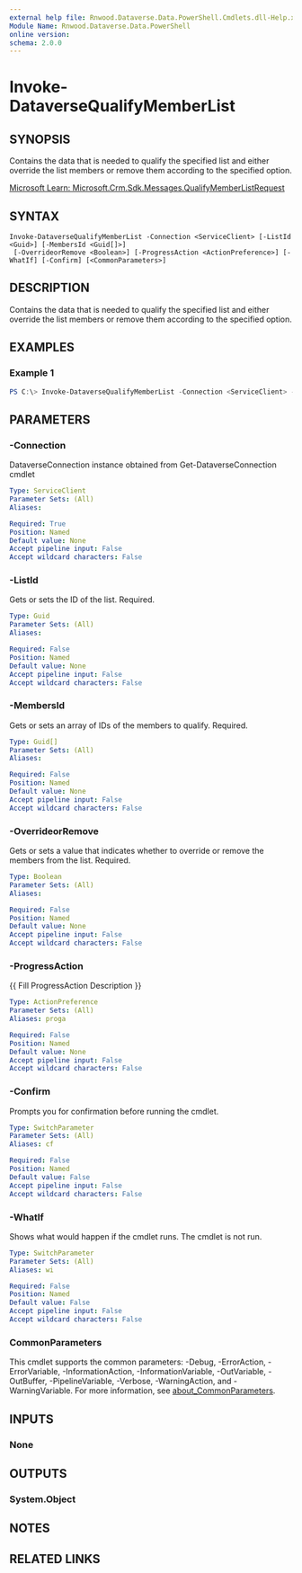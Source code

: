 ```yaml
---
external help file: Rnwood.Dataverse.Data.PowerShell.Cmdlets.dll-Help.xml
Module Name: Rnwood.Dataverse.Data.PowerShell
online version:
schema: 2.0.0
---
```


# Invoke-DataverseQualifyMemberList

## SYNOPSIS
Contains the data that is needed to qualify the specified list and either override the list members or remove them according to the specified option.

[Microsoft Learn: Microsoft.Crm.Sdk.Messages.QualifyMemberListRequest](https://learn.microsoft.com/dotnet/api/Microsoft.Crm.Sdk.Messages.QualifyMemberListRequest)

## SYNTAX

```
Invoke-DataverseQualifyMemberList -Connection <ServiceClient> [-ListId <Guid>] [-MembersId <Guid[]>]
 [-OverrideorRemove <Boolean>] [-ProgressAction <ActionPreference>] [-WhatIf] [-Confirm] [<CommonParameters>]
```

## DESCRIPTION
Contains the data that is needed to qualify the specified list and either override the list members or remove them according to the specified option.

## EXAMPLES

### Example 1
```powershell
PS C:\> Invoke-DataverseQualifyMemberList -Connection <ServiceClient> -ListId <Guid> -MembersId <Guid> -OverrideorRemove <Boolean>
```

## PARAMETERS

### -Connection
DataverseConnection instance obtained from Get-DataverseConnection cmdlet

```yaml
Type: ServiceClient
Parameter Sets: (All)
Aliases:

Required: True
Position: Named
Default value: None
Accept pipeline input: False
Accept wildcard characters: False
```

### -ListId
Gets or sets the ID of the list. Required.

```yaml
Type: Guid
Parameter Sets: (All)
Aliases:

Required: False
Position: Named
Default value: None
Accept pipeline input: False
Accept wildcard characters: False
```

### -MembersId
Gets or sets an array of IDs of the members to qualify. Required.

```yaml
Type: Guid[]
Parameter Sets: (All)
Aliases:

Required: False
Position: Named
Default value: None
Accept pipeline input: False
Accept wildcard characters: False
```

### -OverrideorRemove
Gets or sets a value that indicates whether to override or remove the members from the list. Required.

```yaml
Type: Boolean
Parameter Sets: (All)
Aliases:

Required: False
Position: Named
Default value: None
Accept pipeline input: False
Accept wildcard characters: False
```

### -ProgressAction
{{ Fill ProgressAction Description }}

```yaml
Type: ActionPreference
Parameter Sets: (All)
Aliases: proga

Required: False
Position: Named
Default value: None
Accept pipeline input: False
Accept wildcard characters: False
```

### -Confirm
Prompts you for confirmation before running the cmdlet.

```yaml
Type: SwitchParameter
Parameter Sets: (All)
Aliases: cf

Required: False
Position: Named
Default value: False
Accept pipeline input: False
Accept wildcard characters: False
```

### -WhatIf
Shows what would happen if the cmdlet runs. The cmdlet is not run.

```yaml
Type: SwitchParameter
Parameter Sets: (All)
Aliases: wi

Required: False
Position: Named
Default value: False
Accept pipeline input: False
Accept wildcard characters: False
```

### CommonParameters
This cmdlet supports the common parameters: -Debug, -ErrorAction, -ErrorVariable, -InformationAction, -InformationVariable, -OutVariable, -OutBuffer, -PipelineVariable, -Verbose, -WarningAction, and -WarningVariable. For more information, see [about_CommonParameters](http://go.microsoft.com/fwlink/?LinkID=113216).

## INPUTS

### None
## OUTPUTS

### System.Object
## NOTES

## RELATED LINKS
